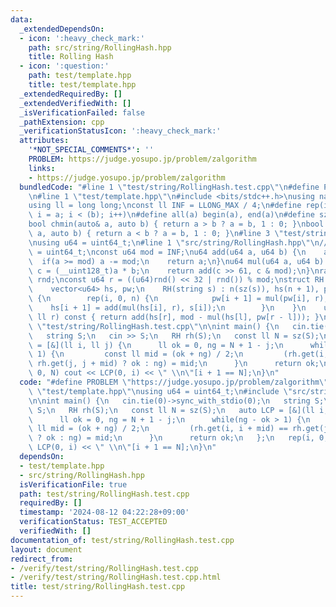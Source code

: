 ```yaml
---
data:
  _extendedDependsOn:
  - icon: ':heavy_check_mark:'
    path: src/string/RollingHash.hpp
    title: Rolling Hash
  - icon: ':question:'
    path: test/template.hpp
    title: test/template.hpp
  _extendedRequiredBy: []
  _extendedVerifiedWith: []
  _isVerificationFailed: false
  _pathExtension: cpp
  _verificationStatusIcon: ':heavy_check_mark:'
  attributes:
    '*NOT_SPECIAL_COMMENTS*': ''
    PROBLEM: https://judge.yosupo.jp/problem/zalgorithm
    links:
    - https://judge.yosupo.jp/problem/zalgorithm
  bundledCode: "#line 1 \"test/string/RollingHash.test.cpp\"\n#define PROBLEM \"https://judge.yosupo.jp/problem/zalgorithm\"\
    \n#line 1 \"test/template.hpp\"\n#include <bits/stdc++.h>\nusing namespace std;\n\
    using ll = long long;\nconst ll INF = LLONG_MAX / 4;\n#define rep(i, a, b) for(ll\
    \ i = a; i < (b); i++)\n#define all(a) begin(a), end(a)\n#define sz(a) ssize(a)\n\
    bool chmin(auto& a, auto b) { return a > b ? a = b, 1 : 0; }\nbool chmax(auto&\
    \ a, auto b) { return a < b ? a = b, 1 : 0; }\n#line 3 \"test/string/RollingHash.test.cpp\"\
    \nusing u64 = uint64_t;\n#line 1 \"src/string/RollingHash.hpp\"\n// using u64\
    \ = uint64_t;\nconst u64 mod = INF;\nu64 add(u64 a, u64 b) {\n    a += b;\n  \
    \  if(a >= mod) a -= mod;\n    return a;\n}\nu64 mul(u64 a, u64 b) {\n    auto\
    \ c = (__uint128_t)a * b;\n    return add(c >> 61, c & mod);\n}\nrandom_device\
    \ rnd;\nconst u64 r = ((u64)rnd() << 32 | rnd()) % mod;\nstruct RH {\n    ll n;\n\
    \    vector<u64> hs, pw;\n    RH(string s) : n(sz(s)), hs(n + 1), pw(n + 1, 1)\
    \ {\n        rep(i, 0, n) {\n            pw[i + 1] = mul(pw[i], r);\n        \
    \    hs[i + 1] = add(mul(hs[i], r), s[i]);\n        }\n    }\n    u64 get(ll l,\
    \ ll r) const { return add(hs[r], mod - mul(hs[l], pw[r - l])); }\n};\n#line 5\
    \ \"test/string/RollingHash.test.cpp\"\n\nint main() {\n   cin.tie(0)->sync_with_stdio(0);\n\
    \   string S;\n   cin >> S;\n   RH rh(S);\n   const ll N = sz(S);\n   auto LCP\
    \ = [&](ll i, ll j) {\n      ll ok = 0, ng = N + 1 - j;\n      while(ng - ok >\
    \ 1) {\n         const ll mid = (ok + ng) / 2;\n         (rh.get(i, i + mid) ==\
    \ rh.get(j, j + mid) ? ok : ng) = mid;\n      }\n      return ok;\n   };\n   rep(i,\
    \ 0, N) cout << LCP(0, i) << \" \\n\"[i + 1 == N];\n}\n"
  code: "#define PROBLEM \"https://judge.yosupo.jp/problem/zalgorithm\"\n#include\
    \ \"test/template.hpp\"\nusing u64 = uint64_t;\n#include \"src/string/RollingHash.hpp\"\
    \n\nint main() {\n   cin.tie(0)->sync_with_stdio(0);\n   string S;\n   cin >>\
    \ S;\n   RH rh(S);\n   const ll N = sz(S);\n   auto LCP = [&](ll i, ll j) {\n\
    \      ll ok = 0, ng = N + 1 - j;\n      while(ng - ok > 1) {\n         const\
    \ ll mid = (ok + ng) / 2;\n         (rh.get(i, i + mid) == rh.get(j, j + mid)\
    \ ? ok : ng) = mid;\n      }\n      return ok;\n   };\n   rep(i, 0, N) cout <<\
    \ LCP(0, i) << \" \\n\"[i + 1 == N];\n}\n"
  dependsOn:
  - test/template.hpp
  - src/string/RollingHash.hpp
  isVerificationFile: true
  path: test/string/RollingHash.test.cpp
  requiredBy: []
  timestamp: '2024-08-12 04:22:28+09:00'
  verificationStatus: TEST_ACCEPTED
  verifiedWith: []
documentation_of: test/string/RollingHash.test.cpp
layout: document
redirect_from:
- /verify/test/string/RollingHash.test.cpp
- /verify/test/string/RollingHash.test.cpp.html
title: test/string/RollingHash.test.cpp
---
```

